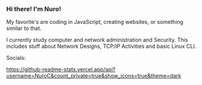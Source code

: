 ### Hi there! I'm Nuro!

My favorite's are coding in JavaScript, creating websites, or something similar to that.

I currently study computer and network administration and Security. This includes stuff about Network Designs, TCP/IP Activities and basic Linux CLI.

Socials:

https://github-readme-stats.vercel.app/api?username=NuroC&count_private=true&show_icons=true&theme=dark
